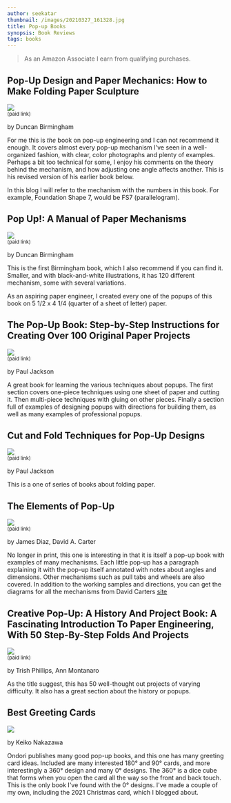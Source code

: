 ```yaml
---
author: seekatar
thumbnail: /images/20210327_161328.jpg
title: Pop-up Books
synopsis: Book Reviews
tags: books
---
```


> As an Amazon Associate I earn from qualifying purchases.

## Pop-Up Design and Paper Mechanics: How to Make Folding Paper Sculpture

<a href="https://www.amazon.com/gp/product/1784945145?ie=UTF8&linkCode=li2&tag=seekatar-20&linkId=9ce0d2fcced465127a04acaaa1c8a59a&language=en_US&ref_=as_li_ss_il" target="_blank"><img border="0" src="//ws-na.amazon-adsystem.com/widgets/q?_encoding=UTF8&ASIN=1784945145&Format=_SL160_&ID=AsinImage&MarketPlace=US&ServiceVersion=20070822&WS=1&tag=seekatar-20&language=en_US" ></a><img src="https://ir-na.amazon-adsystem.com/e/ir?t=seekatar-20&language=en_US&l=li2&o=1&a=1784945145" width="1" height="1" border="0" alt="" style="border:none !important; margin:0px !important;" /><br><small>(paid link)</small>

by Duncan Birmingham

For me this is _the_ book on pop-up engineering and I can not recommend it enough. It covers almost every pop-up mechanism I've seen in a well-organized fashion, with clear, color photographs and plenty of examples. Perhaps a bit too technical for some, I enjoy his comments on the theory behind the mechanism, and how adjusting one angle affects another. This is his revised version of his earlier book below.

In this blog I will refer to the mechanism with the numbers in this book. For example, Foundation Shape 7, would be FS7 (parallelogram).

## Pop Up!: A Manual of Paper Mechanisms

<a href="https://www.amazon.com/gp/product/1899618090?ie=UTF8&linkCode=li2&tag=seekatar-20&linkId=a037ef5afd92260b015da2ab66488c25&language=en_US&ref_=as_li_ss_il" target="_blank"><img border="0" src="//ws-na.amazon-adsystem.com/widgets/q?_encoding=UTF8&ASIN=1899618090&Format=_SL160_&ID=AsinImage&MarketPlace=US&ServiceVersion=20070822&WS=1&tag=seekatar-20&language=en_US" ></a><img src="https://ir-na.amazon-adsystem.com/e/ir?t=seekatar-20&language=en_US&l=li2&o=1&a=1899618090" width="1" height="1" border="0" alt="" style="border:none !important; margin:0px !important;" /><br><small>(paid link)</small>

by Duncan Birmingham

This is the first Birmingham book, which I also recommend if you can find it. Smaller, and with black-and-white illustrations, it has 120 different mechanism, some with several variations.

As an aspiring paper engineer, I created every one of the popups of this book on 5 1/2 x 4 1/4 (quarter of a sheet of letter) paper.

## The Pop-Up Book: Step-by-Step Instructions for Creating Over 100 Original Paper Projects

<a href="https://www.amazon.com/gp/product/0805028846?ie=UTF8&linkCode=li2&tag=seekatar-20&linkId=16587a5c3b580eff44fcc37e6fed8b8c&language=en_US&ref_=as_li_ss_il" target="_blank"><img border="0" src="//ws-na.amazon-adsystem.com/widgets/q?_encoding=UTF8&ASIN=0805028846&Format=_SL160_&ID=AsinImage&MarketPlace=US&ServiceVersion=20070822&WS=1&tag=seekatar-20&language=en_US" ></a><img src="https://ir-na.amazon-adsystem.com/e/ir?t=seekatar-20&language=en_US&l=li2&o=1&a=0805028846" width="1" height="1" border="0" alt="" style="border:none !important; margin:0px !important;" /><br><small>(paid link)</small>

by Paul Jackson

A great book for learning the various techniques about popups. The first section covers one-piece techniques using one sheet of paper and cutting it. Then multi-piece techniques with gluing on other pieces. Finally a section full of examples of designing popups with directions for building them, as well as many examples of professional popups.

## Cut and Fold Techniques for Pop-Up Designs

<a href="https://www.amazon.com/gp/product/1780673272?ie=UTF8&linkCode=li2&tag=seekatar-20&linkId=b369ceb548113e14bec77c75bd3c5be7&language=en_US&ref_=as_li_ss_il" target="_blank"><img border="0" src="//ws-na.amazon-adsystem.com/widgets/q?_encoding=UTF8&ASIN=1780673272&Format=_SL160_&ID=AsinImage&MarketPlace=US&ServiceVersion=20070822&WS=1&tag=seekatar-20&language=en_US" ></a><img src="https://ir-na.amazon-adsystem.com/e/ir?t=seekatar-20&language=en_US&l=li2&o=1&a=1780673272" width="1" height="1" border="0" alt="" style="border:none !important; margin:0px !important;" /><br><small>(paid link)</small>

by Paul Jackson

This is a one of series of books about folding paper.

## The Elements of Pop-Up

<a href="https://www.amazon.com/gp/product/0689822243?ie=UTF8&linkCode=li2&tag=seekatar-20&linkId=c95e5a13fd1193d3ab46920e5f7e4e4a&language=en_US&ref_=as_li_ss_il" target="_blank"><img border="0" src="//ws-na.amazon-adsystem.com/widgets/q?_encoding=UTF8&ASIN=0689822243&Format=_SL160_&ID=AsinImage&MarketPlace=US&ServiceVersion=20070822&WS=1&tag=seekatar-20&language=en_US" ></a><img src="https://ir-na.amazon-adsystem.com/e/ir?t=seekatar-20&language=en_US&l=li2&o=1&a=0689822243" width="1" height="1" border="0" alt="" style="border:none !important; margin:0px !important;" /><br><small>(paid link)</small>

by James Diaz, David A. Carter

No longer in print, this one is interesting in that it is itself a pop-up book with examples of many mechanisms. Each little pop-up has a paragraph explaining it with the pop-up itself annotated with notes about angles and dimensions. Other mechanisms such as pull tabs and wheels are also covered.  In addition to the working samples and directions, you can get the diagrams for all the mechanisms from David Carters [site](http://www.popupbooks.com/surprise.html)

## Creative Pop-Up: A History And Project Book: A Fascinating Introduction To Paper Engineering, With 50 Step-By-Step Folds And Projects

<a href="https://www.amazon.com/gp/product/1780193025?ie=UTF8&linkCode=li2&tag=seekatar-20&linkId=4912794cec063b4e622b397f15a4bdbf&language=en_US&ref_=as_li_ss_il" target="_blank"><img border="0" src="//ws-na.amazon-adsystem.com/widgets/q?_encoding=UTF8&ASIN=1780193025&Format=_SL160_&ID=AsinImage&MarketPlace=US&ServiceVersion=20070822&WS=1&tag=seekatar-20&language=en_US" ></a><img src="https://ir-na.amazon-adsystem.com/e/ir?t=seekatar-20&language=en_US&l=li2&o=1&a=1780193025" width="1" height="1" border="0" alt="" style="border:none !important; margin:0px !important;" /><br><small>(paid link)</small>

by Trish Phillips, Ann Montanaro

As the title suggest, this has 50 well-thought out projects of varying difficulty. It also has a great section about the history or popups.

## Best Greeting Cards

<a href="https://www.amazon.com/Pop-Up-Greeting-Cards-Origami-Classroom/dp/0870409646?keywords=nakazawa+cards&qid=1636903473&sr=8-11&linkCode=li2&tag=seekatar-20&linkId=db4c44d1669d161dbcad4b5e0f102e5b&language=en_US&ref_=as_li_ss_il" target="_blank"><img border="0" src="//ws-na.amazon-adsystem.com/widgets/q?_encoding=UTF8&ASIN=0870409646&Format=_SL160_&ID=AsinImage&MarketPlace=US&ServiceVersion=20070822&WS=1&tag=seekatar-20&language=en_US" ></a><img src="https://ir-na.amazon-adsystem.com/e/ir?t=seekatar-20&language=en_US&l=li2&o=1&a=0870409646" width="1" height="1" border="0" alt="" style="border:none !important; margin:0px !important;" />

by Keiko Nakazawa

Ondori publishes many good pop-up books, and this one has many greeting card ideas. Included are many interested 180&deg; and 90&deg; cards, and more interestingly a 360&deg; design and many 0&deg; designs. The 360&deg; is a dice cube that forms when you open the card all the way so the front and back touch. This is the only book I've found with the 0&deg; designs. I've made a couple of my own, including the 2021 Christmas card, which I blogged about.
